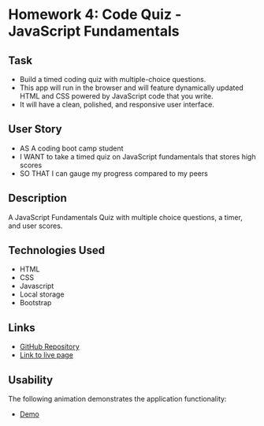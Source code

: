 # Homework 4: Code Quiz - JavaScript Fundamentals

## Task
- Build a timed coding quiz with multiple-choice questions. 
- This app will run in the browser and will feature dynamically updated HTML and CSS powered by JavaScript code that you write.
- It will have a clean, polished, and responsive user interface.

## User Story
- AS A coding boot camp student
- I WANT to take a timed quiz on JavaScript fundamentals that stores high scores
- SO THAT I can gauge my progress compared to my peers

## Description

A JavaScript Fundamentals Quiz with multiple choice questions, a timer, and user scores.

## Technologies Used

- HTML
- CSS 
- Javascript
- Local storage
- Bootstrap

## Links
- [GitHub Repository](https://github.com/carolinatnp/web-APIs-code-quiz)
- [Link to live page](https://carolinatnp.github.io/web-APIs-code-quiz/)

## Usability
The following animation demonstrates the application functionality:

- [Demo](https://github.com/carolinatnp/web-APIs-code-quiz/blob/be3cf477d8ee5133a50a98253f92c0fba741b82e/assets/Code-Quiz-Demo%20(1).mp4)
